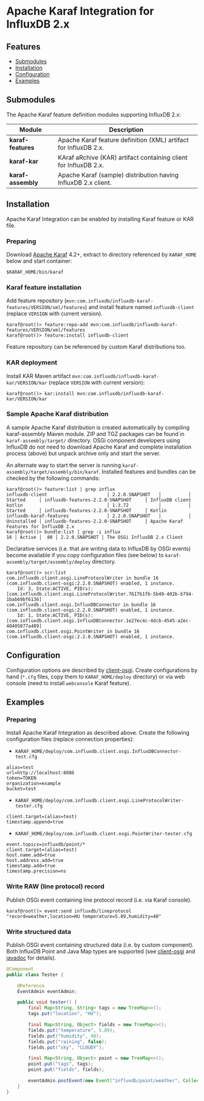 # Apache Karaf Integration for InfluxDB 2.x

## Features

- [Submodules](#submodules)
- [Installation](#installation)
- [Configuration](#configuration)
- [Examples](#examples)

## Submodules

The Apache Karaf feature definition modules supporting InfluxDB 2.x:

| Module             | Description                                                      |
|--------------------|------------------------------------------------------------------|
| **karaf-features** | Apache Karaf feature definition (XML) artifact for InfluxDB 2.x. |
| **karaf-kar**      | KAraf aRchive (KAR) artifact containing client for InfluxDB 2.x. |
| **karaf-assembly** | Apache Karaf (sample) distribution having InfluxDB 2.x client.   |

## Installation

Apache Karaf Integration can be enabled by installing Karaf feature or KAR file.

### Preparing

Download [Apache Karaf](http://karaf.apache.org/download.html) 4.2+, extract to directory referenced by `KARAF_HOME` below and start container:

```
$KARAF_HOME/bin/karaf
```

### Karaf feature installation

Add feature repository (`mvn:com.influxdb/influxdb-karaf-features/VERSION/xml/features`) and install feature named `influxdb-client` (replace `VERSION` with current version).

```
karaf@root()> feature:repo-add mvn:com.influxdb/influxdb-karaf-features/VERSION/xml/features
karaf@root()> feature:install influxdb-client
```

Feature repository can be referenced by custom Karaf distributions too.

### KAR deployment

Install KAR Maven artifact `mvn:com.influxdb/influxdb-karaf-kar/VERSION/kar` (replace `VERSION` with current version):

```
karaf@root()> kar:install mvn:com.influxdb/influxdb-karaf-kar/VERSION/kar
```

### Sample Apache Karaf distribution

A sample Apache Karaf distribution is created automatically by compiling karaf-assembly Maven module. ZIP and TGZ packages can be found in `karaf-assembly/target/` directory. OSGi component developers using InfluxDB do not need to download Apache Karaf and complete installation process (above) but unpack archive only and start the server.

An alternate way to start the server is running `karaf-assembly/target/assembly/bin/karaf`. Installed features and bundles can be checked by the following commands:

```
karaf@root()> feature:list | grep influx
influxdb-client                      │ 2.2.0.SNAPSHOT   │          │ Started     │ influxdb-features-2.2.0-SNAPSHOT     │ InfluxDB client
kotlin                               │ 1.3.72           │          │ Started     │ influxdb-features-2.2.0-SNAPSHOT     │ Kotlin
influxdb-karaf-features              │ 2.2.0.SNAPSHOT   │          │ Uninstalled │ influxdb-features-2.2.0-SNAPSHOT     │ Apache Karaf Features for InfluxDB 2.x
karaf@root()> bundle:list | grep -i influx
16 │ Active │  80 │ 2.2.0.SNAPSHOT │ The OSGi InfluxDB 2.x Client
```

Declarative services (i.e. that are writing data to InfluxDB by OSGi events) become available if you copy configuration files (see below) to `karaf-assembly/target/assembly/deploy` directory.

```
karaf@root()> scr:list 
com.influxdb.client.osgi.LineProtocolWriter in bundle 16 (com.influxdb.client-osgi:2.2.0.SNAPSHOT) enabled, 1 instance.
    Id: 3, State:ACTIVE, PID(s): [com.influxdb.client.osgi.LineProtocolWriter.7617b1fb-5b49-402b-b794-1bab69bf6136]
com.influxdb.client.osgi.InfluxDBConnector in bundle 16 (com.influxdb.client-osgi:2.2.0.SNAPSHOT) enabled, 1 instance.
    Id: 1, State:ACTIVE, PID(s): [com.influxdb.client.osgi.InfluxDBConnector.1e27ec4c-4dcb-4545-a2ec-40405877a409]
com.influxdb.client.osgi.PointWriter in bundle 16 (com.influxdb.client-osgi:2.2.0.SNAPSHOT) enabled, 1 instance.
```

## Configuration

Configuration options are described by [client-osgi](../client-osgi/README.md). Create configurations by hand (`*.cfg` files, copy them to `KARAF_HOME/deploy` directory) or via web console (need to install `webconsole` Karaf feature).

## Examples

### Preparing

Install Apache Karaf Integration as described above. Create the following configuration files (replace connection properties):

- `KARAF_HOME/deploy/com.influxdb.client.osgi.InfluxDBConnector-test.cfg`
```
alias=test
url=http://localhost:8086
token=TOKEN
organization=example
bucket=test
```

- `KARAF_HOME/deploy/com.influxdb.client.osgi.LineProtocolWriter-tester.cfg`
```
client.target=(alias=test)
timestamp.append=true
```

- `KARAF_HOME/deploy/com.influxdb.client.osgi.PointWriter-tester.cfg`
```
event.topics=influxdb/point/*
client.target=(alias=test)
host.name.add=true
host.address.add=true
timestamp.add=true
timestamp.precision=ns
```

### Write RAW (line protocol) record

Publish OSGi event containing line protocol record (i.e. via Karaf console).

```
karaf@root()> event:send influxdb/lineprotocol "record=weather,location=HU temperature=5.89,humidity=48"
```

### Write structured data

Publish OSGi event containing structured data (i.e. by custom component). Both InfluxDB Point and Java Map types are supported (see [client-osgi](../client-osgi/README.md) and [javadoc](https://influxdata.github.io/influxdb-client-java/influxdb-client-osgi/apidocs/index.html) for details).

```java
@Component
public class Tester {

    @Reference
    EventAdmin eventAdmin;

    public void tester() {
        final Map<String, String> tags = new TreeMap<>();
        tags.put("location", "HU");

        final Map<String, Object> fields = new TreeMap<>();
        fields.put("temperature", 5.89);
        fields.put("humidity", 48);
        fields.put("raining", false);
        fields.put("sky", "CLOUDY");

        final Map<String, Object> point = new TreeMap<>();
        point.put("tags", tags);
        point.put("fields", fields);

        eventAdmin.postEvent(new Event("influxdb/point/weather", Collections.singletonMap("point", point)));
    }
}
```